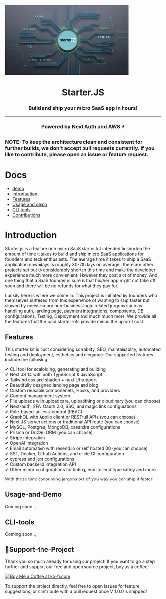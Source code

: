 <p><img src="./.github/Starter.js.jpg" align="center" width="400"/></p>
<h1 align="center">Starter.JS</h1>
<h3 align="center">Build and ship your micro SaaS app in hours!</h3>
<hr>

<h3 align="center">Powered by Next Auth and AWS ⚡</h3>

<h3>NOTE: To keep the architecture clean and consistent for further builds, we don't accept pull requests currently. If you like to contribute, please open an issue or feature request.<h3>

# Docs

- [demo](https://starter.js/demo)
- [Introduction](#Introduction)
- [Features](#Features)
- [Usage and demo](#Usage-and-Demo)
- [CLI tools](#CLI-tools)
- [Contributions](#💖Support-the-Project)



# Introduction

Starter.js is a feature rich micro SaaS starter kit intended to shorten the amount of time it takes to build and ship micro SaaS applications for founders and tech enthusiasts. The average time it takes to ship a SaaS application nowadays is roughly 30-70 days on average. There are other projects set out to considerably shorten this time and make the developer experience much more convienient. However they cost alot of money. And one thing that a SaaS founder is sure is that his/her app might not take off soon and there will be no refunds for what they pay for.

Luckily here is where we come in. This project is initiated by founders who themselves suffeded from this experience of wanting to ship faster but slowed by unesseccary non-business logic related jurgons such as handling auth, landing page, payment integrations, components, DB configurations, Testing, Deployment and much much more. We provide all the features that the paid starter kits provide minus the upfornt cost. 

## Features

This starter kit is built considering scalablity, SEO, maintainablity, automated testing and deployment, esthetics and elegance. Our supported features include the following:

✔ CLI tool for scafolding, generating and building <br/>
✔ Next JS 14 with both TypeScript & JavaScript <br/>
✔ Tailwind css and shadcn + next UI support <br/>
✔ Beautifully designed landing page and blog <br/>
✔ Custom reusable componenets, Hooks, and providers <br/>
✔ Content management system <br/>
✔ File uploads with uploadcare, uploadthing or cloudinary (you can choose) <br/>
✔ Next-auth, 2FA, Oauth 2.0, SSO, and magic link configurations <br/>
✔ Role-based-access-control (RBAC) <br/>
✔ GraphQL with Apollo client or RESTfull APIs (you can choose) <br/>
✔ Next JS server actions or traditional API route (you can choose) <br/>
✔ MySQL, Postgres, MongoDB, casandra configurations <br/>
✔ Prisma or Drizzel ORM (you can choose) <br/>
✔ Stripe integration <br/>
✔ OpenAI integration  <br/>
✔ Email automation with resend.io or self hosted 00 (you can choose) <br/>
✔ SST, Docker, Github Actions, and circle CI configuration <br/>
✔ cypress and jest configurations <br/>
✔ Custom backend integration API <br/>
✔ Other minor configurations for linting, end-to-end type saftey and more <br/>

With these time consuming jargons out of you way you can ship it faster!

## Usage-and-Demo

Coming soon...

## CLI-tools

Coming soon..,


## 💖Support-the-Project

Thank you so much already for using our project! If you want to go a step further and support our free and open source project, buy us a coffee:

<a href='https://ko-fi.com/Q5Q860KQ2' target='_blank'><img height='36' style='border:0px;height:36px;' src='https://cdn.ko-fi.com/cdn/kofi1.png?v=3' border='0' alt='Buy Me a Coffee at ko-fi.com' /></a>

To support the project directly, feel free to open issues for feature suggestions, or contribute with a pull request once V 1.0.0 is shipped!
